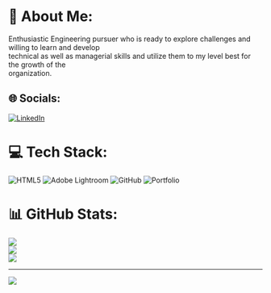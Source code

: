# 💫 About Me:
Enthusiastic Engineering pursuer who is ready to explore challenges and willing to learn and develop<br>technical as well as managerial skills and utilize them to my level best for the growth of the<br>organization.


## 🌐 Socials:
[![LinkedIn](https://img.shields.io/badge/LinkedIn-%230077B5.svg?logo=linkedin&logoColor=white)](https://linkedin.com/in/linkedin.com/in/anjitha-t-v) 

# 💻 Tech Stack:
![HTML5](https://img.shields.io/badge/html5-%23E34F26.svg?style=for-the-badge&logo=html5&logoColor=white) ![Adobe Lightroom](https://img.shields.io/badge/Adobe%20Lightroom-31A8FF.svg?style=for-the-badge&logo=Adobe%20Lightroom&logoColor=white) ![GitHub](https://img.shields.io/badge/github-%23121011.svg?style=for-the-badge&logo=github&logoColor=white) ![Portfolio](https://img.shields.io/badge/Portfolio-%23000000.svg?style=for-the-badge&logo=firefox&logoColor=#FF7139)
# 📊 GitHub Stats:
![](https://github-readme-stats.vercel.app/api?username=anjitha-0123&theme=dark&hide_border=false&include_all_commits=false&count_private=false)<br/>
![](https://github-readme-streak-stats.herokuapp.com/?user=anjitha-0123&theme=dark&hide_border=false)<br/>
![](https://github-readme-stats.vercel.app/api/top-langs/?username=anjitha-0123&theme=dark&hide_border=false&include_all_commits=false&count_private=false&layout=compact)

---
[![](https://visitcount.itsvg.in/api?id=anjitha-0123&icon=0&color=0)](https://visitcount.itsvg.in)

<!-- Proudly created with GPRM ( https://gprm.itsvg.in ) -->
